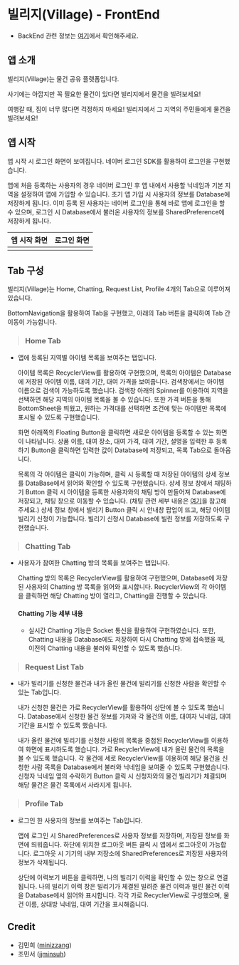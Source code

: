 # 빌리지(Village) - FrontEnd
- BackEnd 관련 정보는 [여기](https://github.com/minizzang/madcamp_week2_server)에서 확인해주세요.

## 앱 소개
빌리지(Village)는 물건 공유 플랫폼입니다. 


사기에는 아깝지만 꼭 필요한 물건이 있다면 빌리지에서 물건을 빌려보세요!


여행갈 때, 짐이 너무 많다면 걱정하지 마세요! 빌리지에서 그 지역의 주민들에게 물건을 빌려보세요!

## 앱 시작

앱 시작 시 로그인 화면이 보여집니다. 네이버 로그인 SDK를 활용하여 로그인을 구현했습니다.


앱에 처음 등록하는 사용자의 경우 네이버 로그인 후 앱 내에서 사용할 닉네임과 기본 지역을 설정하여 앱에 가입할 수 있습니다. 초기 앱 가입 시 사용자의 정보를 Database에 저장하게 됩니다. 이미 등록 된 사용자는 네이버 로그인을 통해 바로 앱에 로그인을 할 수 있으며, 로그인 시 Database에서 불러온 사용자의 정보를 SharedPreference에 저장하게 됩니다.

|앱 시작 화면|로그인 화면|
|:-:|:-:|
|||



## Tab 구성
빌리지(Village)는 Home, Chatting, Request List, Profile 4개의 Tab으로 이루어져 있습니다. 


BottomNavigation을 활용하여 Tab을 구현했고, 아래의 Tab 버튼을 클릭하여 Tab 간 이동이 가능합니다.
> ### Home Tab
  - 앱에 등록된 지역별 아이템 목록을 보여주는 탭입니다.
    
    
    
    아이템 목록은 RecyclerView를 활용하여 구현했으며, 목록의 아이템은 Database에 저장된 아이템 이름, 대여 기간, 대여 가격을 보여줍니다. 검색창에서는 아이템 이름으로 검색이 가능하도록 했습니다. 검색창 아래의 Spinner를 이용하여 지역을 선택하면 해당 지역의 아이템 목록을 볼 수 있습니다. 또한 가격 버튼을 통해 BottomSheet을 띄웠고, 원하는 가격대를 선택하면 조건에 맞는 아이템만 목록에 표시될 수 있도록 구현했습니다.
    
    
    
    화면 아래쪽의 Floating Button을 클릭하면 새로운 아이템을 등록할 수 있는 화면이 나타납니다. 상품 이름, 대여 장소, 대여 가격, 대여 기간, 설명을 입력한 후 등록하기 Button을 클릭하면 입력한 값이 Database에 저장되고, 목록 Tab으로 돌아옵니다.
    
    
    목록의 각 아이템은 클릭이 가능하며, 클릭 시 등록할 때 저장된 아이템의 상세 정보를 DataBase에서 읽어와 확인할 수 있도록 구현했습니다. 상세 정보 창에서 채팅하기 Button 클릭 시 아이템을 등록한 사용자와의 채팅 방이 만들어져 Database에 저장되고, 채팅 창으로 이동할 수 있습니다. (채팅 관련 세부 내용은 [여기](#chatting)을 참고해주세요.) 상세 정보 창에서 빌리기 Button 클릭 시 안내창 팝업이 뜨고, 해당 아이템 빌리기 신청이 가능합니다. 빌리기 신청시 Database에 빌린 정보를 저장하도록 구현했습니다.
 
 
> ### Chatting Tab
  - 사용자가 참여한 Chatting 방의 목록을 보여주는 탭입니다.
  
  
  
    Chatting 방의 목록은 RecyclerView를 활용하여 구현했으며, Database에 저장된 사용자의 Chatting 방 목록을 읽어와 표시합니다. RecyclerView의 각 아이템을 클릭하면 해당 Chatting 방이 열리고, Chatting을 진행할 수 있습니다. 
    
     #### Chatting 기능 세부 내용
     
       - 실시간 Chatting 기능은 Socket 통신을 활용하여 구현하였습니다. 또한, Chatting 내용을 Database에도 저장하여 다시 Chatting 방에 접속했을 때, 이전의 Chatting 내용을 불러와 확인할 수 있도록 했습니다. 



> ### Request List Tab
  - 내가 빌리기를 신청한 물건과 내가 올린 물건에 빌리기를 신청한 사람을 확인할 수 있는 Tab입니다.
  
  
  
    내가 신청한 물건은 가로 RecyclerView를 활용하여 상단에 볼 수 있도록 했습니다. Database에서 신청한 물건 정보를 가져와 각 물건의 이름, 대여자 닉네임, 대여 기간을 표시할 수 있도록 했습니다.
    
    
    내가 올린 물건에 빌리기를 신청한 사람의 목록을 중첩된 RecyclerView를 이용하여 화면에 표시하도록 했습니다. 가로 RecyclerView에 내가 올린 물건의 목록을 볼 수 있도록 했습니다. 각 물건에 세로 RecyclerView를 이용하여 해당 물건을 신청한 사람 목록을 Database에서 불러와 닉네임을 보여줄 수 있도록 구현했습니다. 신청자 닉네임 옆의 수락하기 Button 클릭 시 신청자와의 물건 빌리기가 체결되며 해당 물건은 물건 목록에서 사라지게 됩니다.
    
> ### Profile Tab
  - 로그인 한 사용자의 정보를 보여주는 Tab입니다.
  
  
  
    앱에 로그인 시 SharedPreferences로 사용자 정보를 저장하며, 저장된 정보를 화면에 띄워줍니다. 하단에 위치한 로그아웃 버튼 클릭 시 앱에서 로그아웃이 가능합니다. 로그아웃 시 기기의 내부 저장소에 SharedPreferences로 저장된 사용자의 정보가 삭제됩니다.
    
    
    상단에 이력보기 버튼을 클릭하면, 나의 빌리기 이력을 확인할 수 있는 창으로 연결됩니다. 나의 빌리기 이력 창은 빌리기가 체결된 빌려준 물건 이력과 빌린 물건 이력을 Database에서 읽어와 표시합니다. 각각 가로 RecyclerView로 구성했으며, 물건 이름, 상대방 닉네임, 대여 기간을 표시해줍니다.


## Credit
- 김민희 ([minizzang](https://github.com/minizzang))
- 조민서 ([jjminsuh](https://github.com/jjminsuh))
